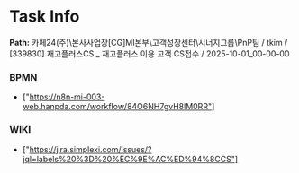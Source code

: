 # Task Info

**Path:** 카페24(주)\본사사업장\[CG]MI본부\고객성장센터\시너지그룹\PnP팀 / tkim / [339830] 재고플러스CS _ 재고플러스 이용 고객 CS접수 / 2025-10-01_00-00-00

### BPMN
- ["https://n8n-mi-003-web.hanpda.com/workflow/84O6NH7gvH8lM0RR"]

### WIKI
- ["https://jira.simplexi.com/issues/?jql=labels%20%3D%20%EC%9E%AC%ED%94%8CCS"]

